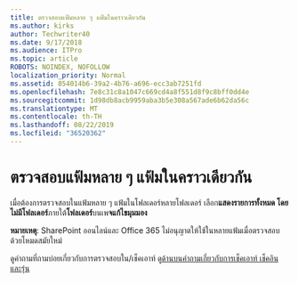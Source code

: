 ```yaml
---
title: ตรวจสอบแฟ้มหลาย ๆ แฟ้มในคราวเดียวกัน
ms.author: kirks
author: Techwriter40
ms.date: 9/17/2018
ms.audience: ITPro
ms.topic: article
ROBOTS: NOINDEX, NOFOLLOW
localization_priority: Normal
ms.assetid: 854014b6-39a2-4b76-a696-ecc3ab7251fd
ms.openlocfilehash: 7e8c31c8a1047c669cd4a8f551d8f9c8bff0dd4e
ms.sourcegitcommit: 1d98db8acb9959aba3b5e308a567ade6b62da56c
ms.translationtype: MT
ms.contentlocale: th-TH
ms.lasthandoff: 08/22/2019
ms.locfileid: "36520362"
---
```

# <a name="check-in-several-files-at-once"></a>ตรวจสอบแฟ้มหลาย ๆ แฟ้มในคราวเดียวกัน

เมื่อต้องการตรวจสอบในแฟ้มหลาย ๆ แฟ้มในโฟลเดอร์หลายโฟลเดอร์ เลือก**แสดงรายการทั้งหมด โดยไม่มีโฟลเดอร์**ภายใต้**โฟลเดอร์**บนเพ**จแก้ไขมุมมอง** 
  
 **หมายเหตุ**: SharePoint ออนไลน์และ Office 365 ไม่อนุญาตให้ใช้ในหลายแฟ้มเมื่อตรวจสอบ ด้วยโหมดสมัยใหม่ 
  
ดูคำถามที่ถามบ่อยเกี่ยวกับการตรวจสอบใน/เช็คเอาท์ ดู[ด้านบนคำถามเกี่ยวกับการเช็คเอาท์ เช็คอิน และรุ่น](https://go.microsoft.com/fwlink/?linkid=2018786)
  

